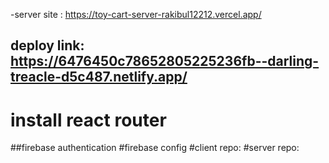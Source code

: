 

-server site : https://toy-cart-server-rakibul12212.vercel.app/
## deploy link:  https://6476450c78652805225236fb--darling-treacle-d5c487.netlify.app/
# install react router
##firebase authentication
#firebase config
#client repo:
#server repo:
